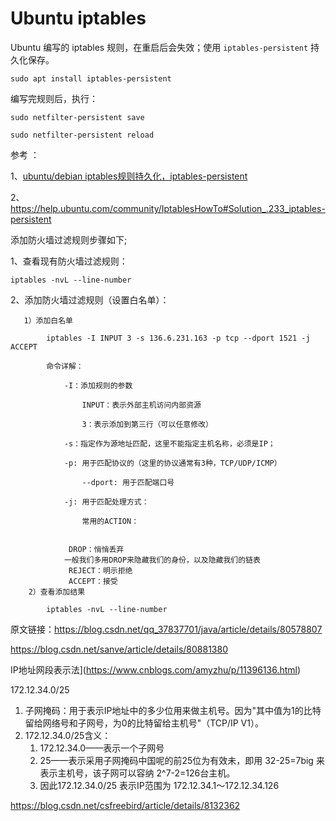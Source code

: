 # Ubuntu iptables

Ubuntu 编写的 iptables 规则，在重启后会失效；使用 `iptables-persistent` 持久化保存。

```
sudo apt install iptables-persistent
```

编写完规则后，执行：

```
sudo netfilter-persistent save
 
sudo netfilter-persistent reload
```



参考 ：

1、[ubuntu/debian iptables规则持久化，iptables-persistent](https://zorz.cc/post/ubuntu-debian-iptables-persistent.html) 

2、 https://help.ubuntu.com/community/IptablesHowTo#Solution_.233_iptables-persistent



添加防火墙过滤规则步骤如下;

1、查看现有防火墙过滤规则：

    iptables -nvL --line-number

2、添加防火墙过滤规则（设置白名单）：

       1）添加白名单
    
            iptables -I INPUT 3 -s 136.6.231.163 -p tcp --dport 1521 -j ACCEPT
    
            命令详解：
    
                -I：添加规则的参数  
    
                    INPUT：表示外部主机访问内部资源
    
                    3：表示添加到第三行（可以任意修改）
    
                -s：指定作为源地址匹配，这里不能指定主机名称，必须是IP；
    
                -p: 用于匹配协议的（这里的协议通常有3种，TCP/UDP/ICMP）
    
                    --dport: 用于匹配端口号
    
                -j: 用于匹配处理方式：
    
                    常用的ACTION：


	             DROP：悄悄丢弃
		        一般我们多用DROP来隐藏我们的身份，以及隐藏我们的链表
	             REJECT：明示拒绝
	             ACCEPT：接受
	    2）查看添加结果
	
	        iptables -nvL --line-number

原文链接：https://blog.csdn.net/qq_37837701/java/article/details/80578807

https://blog.csdn.net/sanve/article/details/80881380

IP地址网段表示法](https://www.cnblogs.com/amyzhu/p/11396136.html)

172.12.34.0/25

1. 子网掩码：用于表示IP地址中的多少位用来做主机号。因为"其中值为1的比特留给网络号和子网号，为0的比特留给主机号"（TCP/IP V1）。
2. 172.12.34.0/25含义：
   1. 172.12.34.0——表示一个子网号
   2. 25——表示采用子网掩码中国呢的前25位为有效未，即用 32-25=7big 来表示主机号，该子网可以容纳 2^7-2=126台主机。
   3. 因此172.12.34.0/25 表示IP范围为 172.12.34.1～172.12.34.126





https://blog.csdn.net/csfreebird/article/details/8132362

